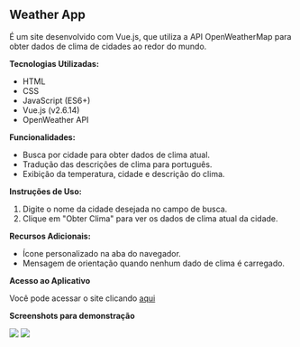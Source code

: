 ## Weather App

É um site desenvolvido com Vue.js, que utiliza a API OpenWeatherMap para obter dados de clima de cidades ao redor do mundo.

**Tecnologias Utilizadas:**
- HTML
- CSS
- JavaScript (ES6+)
- Vue.js (v2.6.14)
- OpenWeather API

**Funcionalidades:**
- Busca por cidade para obter dados de clima atual.
- Tradução das descrições de clima para português.
- Exibição da temperatura, cidade e descrição do clima.

**Instruções de Uso:**
1. Digite o nome da cidade desejada no campo de busca.
2. Clique em "Obter Clima" para ver os dados de clima atual da cidade.

**Recursos Adicionais:**
- Ícone personalizado na aba do navegador.
- Mensagem de orientação quando nenhum dado de clima é carregado.


**Acesso ao Aplicativo**

Você pode acessar o site clicando [aqui](https://larissacoutinhoo.github.io/appweather-webII/) 

**Screenshots para demonstração**

![](https://github.com/LarissaCoutinhoo/appweather-webII/blob/main/img/printtelainicial.png)
![](https://github.com/LarissaCoutinhoo/appweather-webII/blob/main/img/printbuscarj.png)

